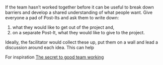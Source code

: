 If the team hasn’t worked together before it can be useful to break down barriers and develop a shared understanding of what people want. Give everyone a pad of Post-Its and ask them to write down:
<ol><li>what they would like to get out of the project and, </li>
<li>on a separate Post-It, what they would like to give to the project.</li></ol>

Ideally, the facilitator would collect these up, put them on a wall and lead a discussion around each idea. This can help 

For inspiration
[The secret to good team working](https://qz.com/625870/after-years-of-intensive-analysis-google-discovers-the-key-to-good-teamwork-is-being-nice/)
